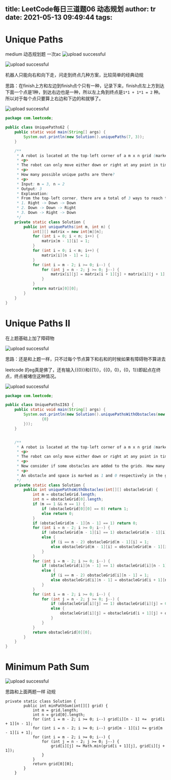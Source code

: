 title: LeetCode每日三道题06 动态规划
author: tr
date: 2021-05-13 09:49:44
tags:
---
# Unique Paths

medium 动态规划题
一次ac
![upload successful](/images/pasted-62.png)


![upload successful](/images/pasted-59.png)

机器人只能向右和向下走，问走到终点几种方案，比较简单的经典动规

思路：在finish上方和左边到finish点个只有一种，记录下来，finish点左上方到达下面一个点是1种，到达右边也是一种，所以左上角到终点是`1*1 + 1*1 = 2` 种。所以对于每个点只要算上右边和下边的和就够了。

![upload successful](/images/pasted-60.png)

```java
package com.leetcode;

public class UniquePaths62 {
    public static void main(String[] args) {
        System.out.println(new Solution().uniquePaths(7, 3));
    }

    /**
     * A robot is located at the top-left corner of a m x n grid (marked 'Start' in the diagram below).
     * <p>
     * The robot can only move either down or right at any point in time. The robot is trying to reach the bottom-right corner of the grid (marked 'Finish' in the diagram below).
     * <p>
     * How many possible unique paths are there?
     * <p>
     * Input: m = 3, n = 2
     * Output: 3
     * Explanation:
     * From the top-left corner, there are a total of 3 ways to reach the bottom-right corner:
     * 1. Right -> Down -> Down
     * 2. Down -> Down -> Right
     * 3. Down -> Right -> Down
     */
    private static class Solution {
        public int uniquePaths(int m, int n) {
            int[][] matrix = new int[m][n];
            for (int i = 0; i < n; i++) {
                matrix[m - 1][i] = 1;
            }
            for (int i = 0; i < m; i++) {
                matrix[i][n - 1] = 1;
            }
            for (int i = m - 2; i >= 0; i--) {
                for (int j = n - 2; j >= 0; j--) {
                    matrix[i][j] = matrix[i + 1][j] + matrix[i][j + 1];
                }
            }
            return matrix[0][0];
        }
    }
}

```

# Unique Paths II

在上题基础上加了障碍物

![upload successful](/images/pasted-63.png)

思路：还是和上题一样，只不过每个节点算下和右和的时候如果有障碍物不算进去

leetcode 的eg真是佛了，还有输入{{0}}和{{1}}，{{0，0}，{0，1}}即起点在终点，终点被堵住这种情况。


![upload successful](/images/pasted-64.png)
```java
package com.leetcode;

public class UniquePathsII63 {
    public static void main(String[] args) {
        System.out.println(new Solution().uniquePathsWithObstacles(new int[][]{
                {0}
        }));
    }


    /**
     * A robot is located at the top-left corner of a m x n grid (marked 'Start' in the diagram below).
     * <p>
     * The robot can only move either down or right at any point in time. The robot is trying to reach the bottom-right corner of the grid (marked 'Finish' in the diagram below).
     * <p>
     * Now consider if some obstacles are added to the grids. How many unique paths would there be?
     * <p>
     * An obstacle and space is marked as 1 and 0 respectively in the grid.
     */
    private static class Solution {
        public int uniquePathsWithObstacles(int[][] obstacleGrid) {
            int m = obstacleGrid.length;
            int n = obstacleGrid[0].length;
            if (m == 1 && n == 1) {
                if (obstacleGrid[0][0] == 0) return 1;
                else return 0;
            }
            if (obstacleGrid[m - 1][n - 1] == 1) return 0;
            for (int i = n - 2; i >= 0; i--) {
                if (obstacleGrid[m - 1][i] == 1) obstacleGrid[m - 1][i] = 0;
                else {
                    if (i == n - 2) obstacleGrid[m - 1][i] = 1;
                    else obstacleGrid[m - 1][i] = obstacleGrid[m - 1][i + 1];
                }
            }
            for (int i = m - 2; i >= 0; i--) {
                if (obstacleGrid[i][n - 1] == 1) obstacleGrid[i][n - 1] = 0;
                else {
                    if (i == m - 2) obstacleGrid[i][n - 1] = 1;
                    else obstacleGrid[i][n - 1] = obstacleGrid[i + 1][n - 1];
                }
            }
            for (int i = m - 2; i >= 0; i--) {
                for (int j = n - 2; j >= 0; j--) {
                    if (obstacleGrid[i][j] == 1) obstacleGrid[i][j] = 0;
                    else {
                        obstacleGrid[i][j] = obstacleGrid[i + 1][j] + obstacleGrid[i][j + 1];
                    }
                }
            }
            return obstacleGrid[0][0];
        }
    }
}

```

# Minimum Path Sum


![upload successful](/images/pasted-67.png)

思路和上面两题一样 动规

```
private static class Solution {
        public int minPathSum(int[][] grid) {
            int m = grid.length;
            int n = grid[0].length;
            for (int i = m - 2; i >= 0; i--) grid[i][n - 1] +=  grid[i + 1][n - 1];
            for (int i = n - 2; i >= 0; i--) grid[m - 1][i] += grid[m - 1][i + 1];
            for (int i = m - 2; i >= 0; i--) {
                for (int j = n - 2; j >= 0; j--) {
                    grid[i][j] += Math.min(grid[i + 1][j], grid[i][j + 1]);
                }
            }
            return grid[0][0];
        }
    }
```